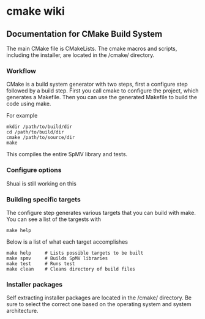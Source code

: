 # cmake wiki

## Documentation for CMake Build System

The main CMake file is CMakeLists. The cmake macros and scripts, including the installer,  are located in the /cmake/ directory.

### Workflow

CMake is a build system generator with two steps, first a configure step followed by a build step. First you call cmake to configure the project, which generates a Makefile. Then you can use the generated Makefile to build the code using make.

For example

```console
mkdir /path/to/build/dir
cd /path/to/build/dir
cmake /path/to/source/dir
make
```

This compiles the entire SpMV library and tests. 

### Configure options
Shuai is still working on this


### Building specific targets
The configure step generates various targets that you can build with make. You can see a list of the targests with

```console
make help
```

Below is a list of what each target accomplishes
```console
make help     # Lists possible targets to be built
make spmv     # Builds SpMV libraries
make test     # Runs test
make clean    # Cleans directory of build files
```

### Installer packages
Self extracting installer packages are located in the /cmake/ directory. Be sure to select the correct one based on the operating system and system architecture.
